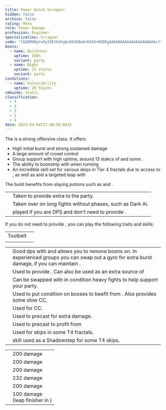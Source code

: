 ```yaml
---
title: Power Quick Scrapper
hidden: false
archive: false
rating: Meta
role: Power Damage
profession: Engineer
specialization: Scrapper
code: "[&DQMGNyYvKy3ZEtkShgAnE64SBwEnE64S+RKDEgAAAAAAAAAAAAAAAAAAAAA=]"
boons:
  - name: Quickness
    uptime: 100%
    variant: party
  - name: Might
    uptime: 13 stacks
    variant: party
conditions:
  - name: Vulnerability
    uptime: 20 Stacks
cmGuide: static
classification:
  - 4
  - 3
  - 3
  - 2
  - 4
date: 2023-04-04T17:40:50.083Z
---
```


The <Specialization text="Power Quick Scrapper" name="Scrapper"/> is a strong offensive <Boon name="Quickness"/> class.
It offers:

- High initial burst and strong sustained damage
- A large amount of crowd control
- Group support with high <Condition name="Vulnerability"/> uptime, around 13 stakcs of <Boon name="Might"/> and some <Boon name="Protection"/>.
- The ability to boonstrip with <Skill name="Detonate Mine Field"/> when running <Skill name="Throw Mine"/>
- An incredible skill set for various skips in Tier 4 fractals due to access to <Effect name="Stealth"/>, as well as <Effect name="Superspeed"/> and a targeted leap with <Skill name="Jump Shot"/>

The build benefits from slaying potions such as <Item name="Powerful Potion of slaying scarlets armies"/> and <Item name="Impact" type="Sigil"/>.

<Divider text="Equipment"/>

<CharacterWithAr>  
<Character title="" gear='{"attributes":{"profession":"Engineer","specialization":"Scrapper","data":{"Health":20522,"Armor":2343,"Power":3631,"Precision":1960,"Toughness":1225,"Vitality":1460,"Ferocity":1605,"Condition Damage":750,"Expertise":0,"Concentration":500,"Healing Power":0,"Agony Resistance":150,"Condition Duration":0,"Boon Duration":0.33333333333333337,"Critical Chance":1.0571428571428572,"Critical Damage":2.5700000000000003,"Power Coefficient":2683,"Power2 Coefficient":0,"Burning Coefficient":0.62,"Bleeding Coefficient":8.11,"Poison Coefficient":4.17,"Torment Coefficient":0,"Confusion Coefficient":0,"Flat DPS":0,"Bleeding Duration":0.33,"Siphon Base Coefficient":139.75,"Effective Power":30280.605319783455,"NonCrit Effective Power":11782.336700304844,"Power DPS":31283.35158759299,"Power2 DPS":0,"Siphon DPS":139.75,"Bleeding Damage":96.3125,"Bleeding Stacks":10.7863,"Bleeding DPS":1038.85551875,"Burning Damage":355.421875,"Burning Stacks":0.62,"Burning DPS":220.3615625,"Confusion Damage":118.665625,"Confusion Stacks":0,"Confusion DPS":0,"Poison Damage":112.84375,"Poison Stacks":4.17,"Poison DPS":470.55843749999997,"Torment Damage":142.74375,"Torment Stacks":0,"Torment DPS":0,"Damage":33152.87710634299,"Effective Health":95687653.7313433,"Survivability":48646.49401695135,"Effective Healing":390,"Healing":390}},"armor":{"weight":"Medium","helmAffix":"Berserker","helmRuneId":24836,"helmRune":"Scholar","helmRuneCount":6,"helmInfusionId":37131,"shouldersAffix":"Berserker","shouldersRuneId":24836,"shouldersRune":"Scholar","shouldersRuneCount":6,"shouldersInfusionId":37131,"coatAffix":"Berserker","coatRuneId":24836,"coatRune":"Scholar","coatRuneCount":6,"coatInfusionId":37131,"glovesAffix":"Berserker","glovesRuneId":24836,"glovesRune":"Scholar","glovesRuneCount":6,"glovesInfusionId":37131,"leggingsAffix":"Berserker","leggingsRuneId":24836,"leggingsRune":"Scholar","leggingsRuneCount":6,"leggingsInfusionId":37131,"bootsAffix":"Berserker","bootsRuneId":24836,"bootsRune":"Scholar","bootsRuneCount":6,"bootsInfusionId":37131},"weapon":{"weapon1MainId":30690,"weapon1MainType":"Hammer","weapon1MainSigil1Id":24615,"weapon1MainAffix":"Berserker","weapon1MainInfusion1Id":37131,"weapon1MainInfusion2Id":37131,"weapon1MainSigil2Id":24868,"weapon2MainInfusion2Id":37131,"weapon2MainSigil2Id":24868},"backAndTrinket":{"backItemAffix":"Berserker","backItemInfusion1Id":37131,"backItemInfusion2Id":37131,"amuletAffix":"Berserker","ring1Affix":"Berserker","ring1Infusion1Id":37131,"ring1Infusion2Id":37131,"ring1Infusion3Id":37131,"ring2Affix":"Berserker","ring2Infusion1Id":37131,"ring2Infusion2Id":37131,"ring2Infusion3Id":37131,"accessory1Affix":"Berserker","accessory1InfusionId":37131,"accessory2Affix":"Berserker","accessory2InfusionId":37131},"consumables":{"foodId":91805,"utilityId":77569},"skills":{"healId":30357,"utility1Id":5805,"utility2Id":29921,"utility3Id":31248,"eliteId":""},"assumedBuffs":{"value":[{"id":"might","type":"Boon"},{"id":"fury","type":"Boon"},{"id":"protection","type":"Boon"},{"id":"vulnerability","type":"Condition"},{"id":"jade-bot","gw2id":96613,"type":"Item"},{"id":"omnipotion","gw2id":79722,"type":"Item"}]},"traits":{"selection":[[1914,1923,526],[1882,1892,1947],[1917,1860,2052]],"lines":[38,6,43]}}'>

</Character>
</CharacterWithAr>  

<Divider text="Build"/>

<Grid>
<GridItem sm="7">
<Traits traits1Id="6" traits1="Explosives" traits1SelectedIds="1882,1892,1947" traits2Id="38" traits2="Firearms" traits2SelectedIds="1914,1923,526" traits3Id="43" traits3="Scrapper" traits3SelectedIds="1917,1860,2052"/>
<Card title="Situational Traits">

|||
|-|-|
|<Trait name="Pinpoint Distribution" size="big" disableText/> | Taken to provide extra <Boon name="Might"/> to the party. |
|<Trait name="Aim Assisted Rocket" size="big" disableText/> | Taken over <Trait name="Explosive Temper"/> on long fights without phases, such as Dark Ai. |
|<Trait name="Applied Force" size="big" disableText/> | played if you are DPS and don't need to provide <Boon name="Quickness"/>. |


</Card>
<Card title="DPS Scrapper">

If you do not need to provide <Boon name="Quickness"/>, you can play the following traits and skills:

<Traits traits1="Scrapper" traits1SelectedIds="1917,1860,1849" unembossed/>
<Skills heal="AED" utility1="Grenade Kit" utility2="Throw Mine" utility3="Shredder Gyro" elite="Elite Mortar Kit"/>
</Card>
</GridItem>
<GridItem sm="5">
<Card title="Additional Skills">

|                                           |                                                                                                                                                                                                               |
| ----------------------------------------- | ------------------------------------------------------------------------------------------------------------------------------------------------------------------------------------------------------------- |
| Toolbelt                                  | <Skill id="29505" size="big" disableText/><Skill id="6172" size="big" disableText/><Skill id="31167" size="big" disableText/><Skill id="29665" size="big" disableText/><Skill id="56921" size="big" disableText/>                                         |
| <Skill id="6020" size="big" disableText/> | <Skill id="5806" size="big" disableText/><Skill id="5807" size="big" disableText/><Skill id="5808" size="big" disableText/><Skill id="5809" size="big" disableText/><Skill id="5810" size="big" disableText/> |

</Card>

<Card title="Situatonal Skills">

|||
|-|-|
| <Skill name="throwmine" size="big" disableText/> | Good dps with <Skill name="minefield" /> and allows you to remove boons on<Instability name="No Pain, No Gain"/>. In experienced groups you can swap out a gyro for extra burst damage, if you can maintain <Boon name="Quickness"/>. |
| <Skill name="Sneak Gyro" size="big" disableText/> | Used to provide <Effect name="Stealth"/>. Can also be used as an extra source of <Boon name="Quickness"/> |
| <Skill name="Purge Gyro" size="big" disableText/> | Can be swapped with <Skill name="Shredder Gyro"/> in condition heavy fights to help support your party. |
| <Skill name="Elite Mortar Kit" size="big" disableText/> | Used to put condition on bosses to beefit from <Trait name="Modified Ammunition"/>. Also provides some slow CC, |
| <Skill name="Supply Crate" size="big" disableText/> | Used for CC. |
| <Skill name="Bomb Kit" size="big" disableText/> | Used to precast <Skill name="Big ol Bomb"/> for extra damage. |
| <Skill name="Bulwark Gyro" size="big" disableText/> | Used to precast <Skill name="Defense Field"/> to profit from <Trait name="Object in Motion"/> |
| <Skill name="Rocket Boots" size="big" disableText/> | Used for skips in some T4 fractals. |
| <Skill name="Shift Signet" size="big" disableText/> | <Specialization name="Mechanist"/> skill used as a Shadowstep for some T4 skips. |


</Card>
<Card title="Defiance Bar Damage">

|||
|-|-|
| <Skill name="thunderclap" profession="engineer" size="big" disableText/> | 200 damage|
| <Skill name="sparecapacitor" size="big" disableText/> | 200 damage|
| <Skill name="supplycrate" size="big" disableText/> | 200 damage|
| <Skill name="blastgyro" size="big" disableText/>| 232 damage|
| <Skill name="throwmine" profession="engineer" size="big" disableText/>| 200 damage|
| <Skill name="Rocket Charge" profession="engineer" size="big" disableText/>| 100 damage <br/> (leap finisher in <Skill name="sparecapacitor"/>)|

</Card>
</GridItem>
</Grid>
